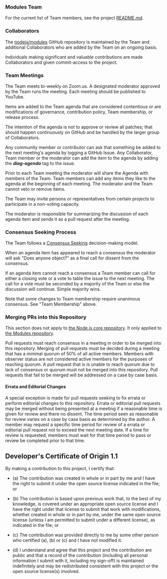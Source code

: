 ### Modules Team

For the current list of Team members, see the project
[README.md](./README.md#current-project-team-members).

### Collaborators

The [nodejs/modules](https://github.com/nodejs/modules) GitHub
repository is maintained by the Team and additional Collaborators who are added
by the Team on an ongoing basis.

Individuals making significant and valuable contributions are made
Collaborators and given commit-access to the project.

### Team Meetings

The Team meets bi-weekly on Zoom.us. A designated moderator
approved by the Team runs the meeting. Each meeting should be
published to YouTube.

Items are added to the Team agenda that are considered contentious or
are modifications of governance, contribution policy, Team membership,
or release process.

The intention of the agenda is not to approve or review all patches;
that should happen continuously on GitHub and be handled by the larger
group of Collaborators.

Any community member or contributor can ask that something be added to
the next meeting's agenda by logging a GitHub Issue. Any Collaborator,
Team member or the moderator can add the item to the agenda by adding
the ***diag-agenda*** tag to the issue.

Prior to each Team meeting the moderator will share the Agenda with
members of the Team. Team members can add any items they like to the
agenda at the beginning of each meeting. The moderator and the Team
cannot veto or remove items.

The Team may invite persons or representatives from certain projects to
participate in a non-voting capacity.

The moderator is responsible for summarizing the discussion of each
agenda item and sends it as a pull request after the meeting.

### Consensus Seeking Process

The Team follows a
[Consensus Seeking](http://en.wikipedia.org/wiki/Consensus-seeking_decision-making)
decision-making model.

When an agenda item has appeared to reach a consensus the moderator
will ask "Does anyone object?" as a final call for dissent from the
consensus.

If an agenda item cannot reach a consensus a Team member can call for
either a closing vote or a vote to table the issue to the next
meeting. The call for a vote must be seconded by a majority of the Team
or else the discussion will continue. Simple majority wins.

Note that some changes to Team membership require unanimous consensus.  See
"Team Membership" above.

### Merging PRs into this Repository

This section does not apply to [the Node.js core repository](https://github.com/nodejs/node). It only applied to [the Modules repository](https://github.com/nodejs/modules).

Pull requests must reach consensus in a meeting in order to be merged into this repository. Merging of pull requests must be decided during a meeting that has a minimal quorum of 50% of all active members. Members with observer status are not considered active members for the purposes of reaching quorum. A pull request that is is unable to reach quorum due to lack of consensus or quorum must not be merged into this repository. Pull requests that fail to be merged will be addressed on a case by case basis.

#### Errata and Editorial Changes

A special exception is made for pull requests seeking to fix errata or perform editorial changes to this repository. Errata or editorial pull requests may be merged without being presented at a meeting if a reasonable time is given for review and there no dissent. The time period seen as reasonable for review varies on a case by case basis as determined by the author. A member may request a specific time period for review of a errata or editorial pull request not to exceed the next meeting date. If a time for review is requested, members must wait for that time period to pass or review be completed prior to that time.

<a id="developers-certificate-of-origin"></a>
## Developer's Certificate of Origin 1.1

By making a contribution to this project, I certify that:

* (a) The contribution was created in whole or in part by me and I
  have the right to submit it under the open source license
  indicated in the file; or

* (b) The contribution is based upon previous work that, to the best
  of my knowledge, is covered under an appropriate open source
  license and I have the right under that license to submit that
  work with modifications, whether created in whole or in part
  by me, under the same open source license (unless I am
  permitted to submit under a different license), as indicated
  in the file; or

* (c) The contribution was provided directly to me by some other
  person who certified (a), (b) or (c) and I have not modified
  it.

* (d) I understand and agree that this project and the contribution
  are public and that a record of the contribution (including all
  personal information I submit with it, including my sign-off) is
  maintained indefinitely and may be redistributed consistent with
  this project or the open source license(s) involved.
